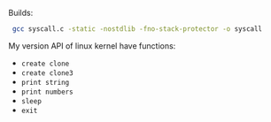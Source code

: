 Builds:

```sh
 gcc syscall.c -static -nostdlib -fno-stack-protector -o syscall
```

 My version API of linux kernel have functions:

   * `create clone`
   * `create clone3`
   * `print string`
   * `print numbers`
   * `sleep`
   * `exit`
